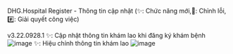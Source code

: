 DHG.Hospital Register - Thông tin cập nhật
(✨: Chức năng mới,🐛: Chỉnh lỗi, #️⃣: Giải quyết công việc)

v3.22.0928.1
✨: Cập nhật thông tin khám lao khi đăng ký khám bệnh
![image](https://user-images.githubusercontent.com/91751241/192684966-6e806f22-02ca-4dc6-b039-a491e60309f4.png)
✨: Hiệu chỉnh thông tin khám lao
![image](https://user-images.githubusercontent.com/91751241/192685183-2bc1f5e7-ae7b-4c8a-a568-50268e58a34a.png)

